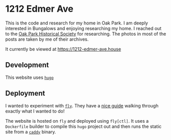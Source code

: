 # 1212 Edmer Ave

This is the code and research for my home in Oak Park. I am deeply interested in Bungalows and enjoying researching my home. I reached out to the [Oak Park Historical Society](https://oprfmuseum.org/historical-society-oak-park-and-river-forest) for researching. The photos in most of the posts are taken by me of their archives. 

It currently be viewed at https://1212-edmer-ave.house

## Development

This website uses [`hugo`](https://gohugo.io/)

## Deployment

I wanted to experiment with [`fly`](https://fly.io). They have a [nice guide](https://fly.io/blog/hugo-s-there-flying-with-hugo-and-caddy/) walking through exactly what I wanted to do!

The website is hosted on `fly` and deployed using `fly[ctl]`. It uses a `Dockerfile` builder to compile this `hugo` project out and then runs the static site from a [`caddy`](https://caddyserver.com/) binary.

